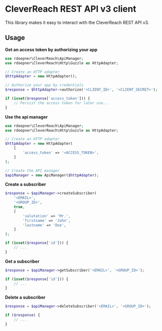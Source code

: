 # CleverReach REST API v3 client

This library makes it easy to interact with the CleverReach REST API v3.

## Usage

**Get an access token by authorizing your app**

```php
use rdoepner\CleverReach\ApiManager;
use rdoepner\CleverReach\Http\Guzzle as HttpAdapter;

// Create an HTTP adapter
$httpAdapter = new HttpAdapter();

// Authorize your app by credentials
$response = $httpAdapter->authorize('<CLIENT_ID>', '<CLIENT_SECRET>');

if (isset($response['access_token'])) {
    // Persist the access token for later use...
}
```

**Use the api manager**

```php
use rdoepner\CleverReach\ApiManager;
use rdoepner\CleverReach\Http\Guzzle as HttpAdapter;

// Create an HTTP adapter
$httpAdapter = new HttpAdapter(
    [
        'access_token' => '<ACCESS_TOKEN>',
    ]
);

// Create the API manager
$apiManager = new ApiManager($httpAdapter);
```

**Create a subscriber**

```php
$response = $apiManager->createSubscriber(
    '<EMAIL>',
    '<GROUP_ID>',
    true,
    [
        'salutation' => 'Mr.',
        'firstname' => 'John',
        'lastname' => 'Doe',
    ]
);

if (isset($response['id'])) {
    // ...
}
```

**Get a subscriber**

```php
$response = $apiManager->getSubscriber('<EMAIL>', '<GROUP_ID>');

if (isset($response['id'])) {
    // ...
}
```

**Delete a subscriber**

```php
$response = $apiManager->deleteSubscriber('<EMAIL>', '<GROUP_ID>');

if ($response) {
    // ...
}
```
